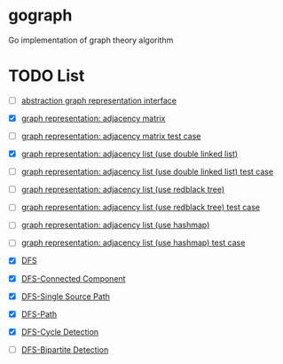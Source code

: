 # gograph
Go implementation of graph theory algorithm

# TODO List

- [ ] [abstraction graph representation interface](undirected/graph.go)

- [x] [graph representation: adjacency matrix](undirected/graph_matrix.go) 

- [ ] [graph representation: adjacency matrix test case]()

- [x] [graph representation: adjacency list (use double linked list)](undirected/graph_list.go) 

- [ ] [graph representation: adjacency list (use double linked list) test case]() 

- [ ] [graph representation: adjacency list (use redblack tree)]() 

- [ ] [graph representation: adjacency list (use redblack tree) test case]() 

- [ ] [graph representation: adjacency list (use hashmap)]() 

- [ ] [graph representation: adjacency list (use hashmap) test case]() 

- [x] [DFS](undirected/dfs.go)

- [x] [DFS-Connected Component](undirected/dfs_cc.go)

- [x] [DFS-Single Source Path](undirected/dfs_single_source_path.go)

- [x] [DFS-Path](undirected/dfs_path.go)

- [x] [DFS-Cycle Detection](undirected/dfs_cycle_detection.go)

- [ ] [DFS-Bipartite Detection](undirected/dfs_bipartite_detection.go)